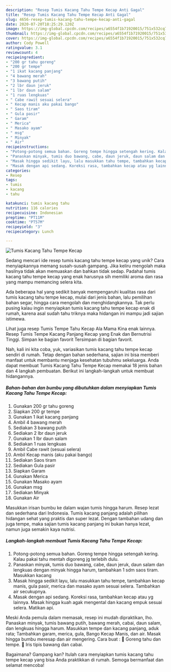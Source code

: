 ```yaml
---
description: "Resep Tumis Kacang Tahu Tempe Kecap Anti Gagal"
title: "Resep Tumis Kacang Tahu Tempe Kecap Anti Gagal"
slug: 4656-resep-tumis-kacang-tahu-tempe-kecap-anti-gagal
date: 2020-07-20T18:25:29.120Z
image: https://img-global.cpcdn.com/recipes/a6554f1b71920015/751x532cq70/tumis-kacang-tahu-tempe-kecap-foto-resep-utama.jpg
thumbnail: https://img-global.cpcdn.com/recipes/a6554f1b71920015/751x532cq70/tumis-kacang-tahu-tempe-kecap-foto-resep-utama.jpg
cover: https://img-global.cpcdn.com/recipes/a6554f1b71920015/751x532cq70/tumis-kacang-tahu-tempe-kecap-foto-resep-utama.jpg
author: Cody Powell
ratingvalue: 3.1
reviewcount: 4
recipeingredient:
- "200 gr tahu goreng"
- "200 gr tempe"
- "1 ikat kacang panjang"
- "4 bawang merah"
- "3 bawang putih"
- "2 lbr daun jeruk"
- "1 lbr daun salam"
- "1 ruas lengkuas"
- " Cabe rawit sesuai selera"
- " Kecap manis aku pakai bango"
- " Saos tiram"
- " Gula pasir"
- " Garam"
- " Merica"
- " Masako ayam"
- " msg"
- " Minyak"
- " Air"
recipeinstructions:
- "Potong-potong semua bahan. Goreng tempe hingga setengah kering. Kalau pakai tahu mentah digoreng jg terlebih dulu."
- "Panaskan minyak, tumis duo bawang, cabe, daun jeruk, daun salam dan lengkuas dengan minyak hingga harum, tambahkan 1 sdm saos tiram. Masukkan kacang"
- "Masak hingga sedikit layu, lalu masukkan tahu tempe, tambahkan kecap manis, gula pasir, merica dan masako ayam sesuai selera. Tambahkan air secukupnya."
- "Masak dengan api sedang. Koreksi rasa, tambahkan kecap atau yg lainnya. Masak hingga kuah agak mengental dan kacang empuk sesuai selera. Matikan api."
categories:
- Resep
tags:
- tumis
- kacang
- tahu

katakunci: tumis kacang tahu 
nutrition: 116 calories
recipecuisine: Indonesian
preptime: "PT11M"
cooktime: "PT57M"
recipeyield: "3"
recipecategory: Lunch

---
```



![Tumis Kacang Tahu Tempe Kecap](https://img-global.cpcdn.com/recipes/a6554f1b71920015/751x532cq70/tumis-kacang-tahu-tempe-kecap-foto-resep-utama.jpg)

Sedang mencari ide resep tumis kacang tahu tempe kecap yang unik? Cara menyiapkannya memang susah-susah gampang. Jika keliru mengolah maka hasilnya tidak akan memuaskan dan bahkan tidak sedap. Padahal tumis kacang tahu tempe kecap yang enak harusnya sih memiliki aroma dan rasa yang mampu memancing selera kita.

Ada beberapa hal yang sedikit banyak mempengaruhi kualitas rasa dari tumis kacang tahu tempe kecap, mulai dari jenis bahan, lalu pemilihan bahan segar, hingga cara mengolah dan menghidangkannya. Tak perlu pusing kalau ingin menyiapkan tumis kacang tahu tempe kecap enak di rumah, karena asal sudah tahu triknya maka hidangan ini mampu jadi sajian istimewa.

Lihat juga resep Tumis Tempe Tahu Kecap Ala Mama Kina enak lainnya. Resep Tumis Tempe Kacang Panjang Kecap yang Enak dan Bernutrisi Tinggi. Simpan ke bagian favorit Tersimpan di bagian favorit.


Nah, kali ini kita coba, yuk, variasikan tumis kacang tahu tempe kecap sendiri di rumah. Tetap dengan bahan sederhana, sajian ini bisa memberi manfaat untuk membantu menjaga kesehatan tubuhmu sekeluarga. Anda dapat membuat Tumis Kacang Tahu Tempe Kecap memakai 18 jenis bahan dan 4 langkah pembuatan. Berikut ini langkah-langkah untuk membuat hidangannya.

<!--inarticleads1-->

##### Bahan-bahan dan bumbu yang dibutuhkan dalam menyiapkan Tumis Kacang Tahu Tempe Kecap:

1. Gunakan 200 gr tahu goreng
1. Siapkan 200 gr tempe
1. Gunakan 1 ikat kacang panjang
1. Ambil 4 bawang merah
1. Sediakan 3 bawang putih
1. Sediakan 2 lbr daun jeruk
1. Gunakan 1 lbr daun salam
1. Sediakan 1 ruas lengkuas
1. Ambil  Cabe rawit (sesuai selera)
1. Ambil  Kecap manis (aku pakai bango)
1. Sediakan  Saos tiram
1. Sediakan  Gula pasir
1. Siapkan  Garam
1. Gunakan  Merica
1. Gunakan  Masako ayam
1. Gunakan  msg
1. Sediakan  Minyak
1. Gunakan  Air


Masukkan irisan bumbu ke dalam wajan tumis hingga harum. Resep lezat dan sederhana dari Indonesia. Tumis kacang panjang adalah pilihan hidangan sehat yang praktis dan super lezat. Dengan tambahan udang dan juga tempe, maka sajian tumis kacang panjang ini bukan hanya lezat, namun juga semakin kaya nutrisi. 

<!--inarticleads2-->

##### Langkah-langkah membuat Tumis Kacang Tahu Tempe Kecap:

1. Potong-potong semua bahan. Goreng tempe hingga setengah kering. Kalau pakai tahu mentah digoreng jg terlebih dulu.
1. Panaskan minyak, tumis duo bawang, cabe, daun jeruk, daun salam dan lengkuas dengan minyak hingga harum, tambahkan 1 sdm saos tiram. Masukkan kacang
1. Masak hingga sedikit layu, lalu masukkan tahu tempe, tambahkan kecap manis, gula pasir, merica dan masako ayam sesuai selera. Tambahkan air secukupnya.
1. Masak dengan api sedang. Koreksi rasa, tambahkan kecap atau yg lainnya. Masak hingga kuah agak mengental dan kacang empuk sesuai selera. Matikan api.


Meski Anda pemula dalam memasak, resep ini mudah dipraktikan, lho. Panaskan minyak, tumis bawang putih, bawang merah, cabai, daun salam, dan lengkuas hingga harum. Masukkan tempe dan kacang panjang, aduk rata; Tambahkan garam, merica, gula, Bango Kecap Manis, dan air. Masak hingga bumbu meresap dan air mengering. Cara buat : 🥘 Goreng tahu dan tempe. 🥘 Iris tipis bawang dan cabai. 

Bagaimana? Gampang kan? Itulah cara menyiapkan tumis kacang tahu tempe kecap yang bisa Anda praktikkan di rumah. Semoga bermanfaat dan selamat mencoba!

